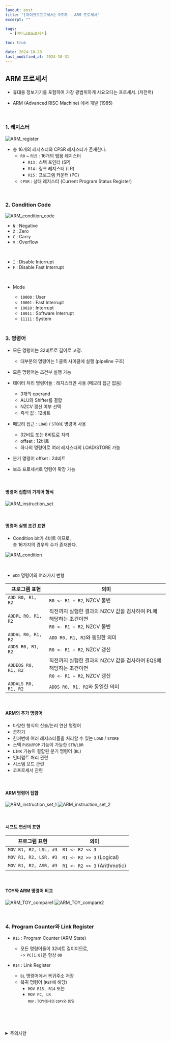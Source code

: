 ```yaml
---
layout: post
title: "[마이크로프로세서] 9주차 - ARM 프로세서"
excerpt: ""

tags:
  - [마이크로프로세서]

toc: true

date: 2024-10-28
last_modified_at: 2024-10-31
---
```

## ARM 프로세서
- 휴대용 정보기기를 포함하여 가장 광범위하게 사요오디는 프로세서. (저전력)

- ARM (Advanced RISC Machine) 에서 개발 (1985)  

<br>

### 1. 레지스터
![ARM_register](TODO)  
- 총 16개의 레지스터와 CPSR 레지스터가 존재한다.  
  - `R0` ~ `R15` : 16개의 범용 레지스터
    - `R13` : 스택 포인터 (SP)
    - `R14` : 링크 레지스터 (LR)
    - `R15` : 프로그램 카운터 (PC)
  - `CPSR` : 상태 레지스터 (Current Program Status Register)  

<br>

### 2. Condition Code  
![ARM_condition_code](TODO)  
- `N` : Negative
- `Z` : Zero
- `C` : Carry
- `V` : Overflow  
<br>

- `I` : Disable Interrupt
- `F` : Disable Fast Interrupt  
<br>  

- Mode
  - `10000` : User
  - `10001` : Fast Interrupt
  - `10010` : Interrupt
  - `10011` : Software Interrupt
  - `11111` : System  

  <br>

### 3. 명령어
- 모든 명령어는 32비트로 길이로 고정.
  - 대부분의 명령어는 1 클록 사이클에 실행 (pipeline 구조)

- 모든 명령어는 조건부 실행 가능

- 데이터 처리 명령어들 : 레지스터만 사용 (메모리 접근 없음)
  - 3개의 operand
  - ALU와 Shifter를 결합
  - NZCV 갱신 여부 선택
  - 즉석 값 : 12비트

- 메모리 접근 : `LOAD` / `STORE` 명령어 사용
  - 32비트 또는 8비트로 처리
  - offset : 12비트
  - 하나의 명령어로 여러 레지스터의 LOAD/STORE 가능

- 분기 명령어 offset : 24비트

- 보조 프로세서로 명령어 확장 가능  

<br>

#### 명령어 집합의 기계어 형식
![ARM_instruction_set](TODO)  

<br>

#### 명령어 실행 조건 표현
- Condition bit가 4비트 이므로,  
총 16가지의 경우의 수가 존재한다.  

![ARM_condition](TODO)  

<br>

- `ADD` 명령어의 여러가지 변형

|프로그램 표현|의미|
|---|---|
|`ADD R0, R1, R2`|`R0 <- R1 + R2`, NZCV 불변|
|`ADDPL R0, R1, R2`|직전까지 실행한 결과의 NZCV 값을 검사하여 PL에 해당하는 조건이면<br>`R0 <- R1 + R2`, NZCV 불변|
|`ADDAL R0, R1, R2`|`ADD R0, R1, R2`와 동일한 의미|
|`ADDS R0, R1, R2`|`R0 <- R1 + R2`, NZCV 갱신|
|`ADDEQS R0, R1, R2`|직전까지 실행한 결과의 NZCV 값을 검사하여 EQS에 해당하는 조건이면<br>`R0 <- R1 + R2`, NZCV 갱신|
|`ADDALS R0, R1, R2`|`ADDS R0, R1, R2`와 동일한 의미|  

<br>

#### ARM의 추가 명령어
- 다양한 형식의 산술/논리 연산 명령어
- 곱하기
- 한꺼번에 여러 레지스터들을 처리할 수 있는 `LOAD` / `STORE`  
- 스택 `PUSH`/`POP` 기능이 가능한 `STR`/`LDR`
- `LINK` 기능이 결합된 분기 명령어 (`BL`)
- 인터럽트 처리 관련
- 시스템 모드 관련
- 코프로세서 관련  

<br>

#### ARM 명령어 집합  
![ARM_instruction_set_1](TODO)
![ARM_instruction_set_2](TODO)  

<br>

#### 시프트 연산의 표현

|프로그램 표현|의미|
|---|---|
|`MOV R1, R2, LSL, #3`|`R1 <- R2 << 3`|
|`MOV R1, R2, LSR, #3`|`R1 <- R2 >> 3` (Logical)|
|`MOV R1, R2, ASR, #3`|`R1 <- R2 >> 3` (Arithmetic)|  

<br>

#### TOY와 ARM 명령어 비교  
![ARM_TOY_compare1](TODO)
![ARM_TOY_compare2](TODO)  

<br>  

### 4. Program Counter와 Link Register
- `R15` : Program Counter (ARM State)
  - 모든 명령어들이 32비트 길이이므로,  
  -> `PC[1:0]`은 항상 `00`

- `R14` : Link Register
  - `BL` 명령어에서 복귀주소 저장
  - 복귀 명령어 (`RET`에 해당)
    - `MOV R15, R14` 또는
    - `MOV PC, LR`  
    <sub>`MOV` : TOY에서의 `COPY`와 동일</sub>  

<br>
<br>
<br>
<br>
<details>
<summary>주의사항</summary>
<div markdown="1">  

이 포스팅은 강원대학교 김용석 교수님의 마이크로프로세서 수업을 들으며 내용을 정리 한 것입니다.  
수업 내용에 대한 저작권은 교수님께 있으니,  
다른 곳으로의 무분별한 내용 복사를 자제해 주세요.  

</div>
</details>